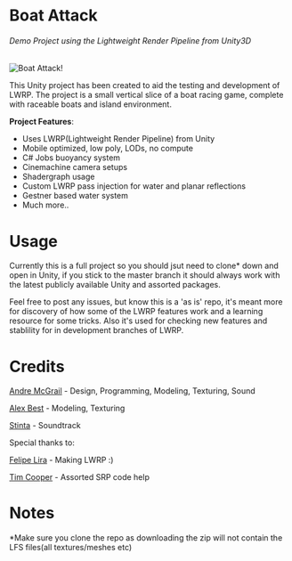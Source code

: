# Boat Attack
###### Demo Project using the Lightweight Render Pipeline from Unity3D

![Boat Attack!](http://gdurl.com/6ISqD)

This Unity project has been created to aid the testing and development of LWRP. The project is a small vertical slice of a boat racing game, complete with raceable boats and island environment.

**Project Features**:
  * Uses LWRP(Lightweight Render Pipeline) from Unity
  * Mobile optimized, low poly, LODs, no compute
  * C# Jobs buoyancy system
  * Cinemachine camera setups
  * Shadergraph usage
  * Custom LWRP pass injection for water and planar reflections
  * Gestner based water system
  * Much more..

# Usage
Currently this is a full project so you should jsut need to clone* down and open in Unity, if you stick to the master branch it should always work with the latest publicly available Unity and assorted packages.

Feel free to post any issues, but know this is a 'as is' repo, it's meant more for discovery of how some of the LWRP features work and a learning resource for some tricks. Also it's used for checking new features and stablility for in development branches of LWRP.

# Credits
[Andre McGrail](http://www.andremcgrail.com) - Design, Programming, Modeling, Texturing, Sound

[Alex Best](https://big_ally.artstation.com) - Modeling, Texturing

[Stinta](https://soundcloud.com/stintah) - Soundtrack

Special thanks to:

[Felipe Lira](https://github.com/phi-lira) - Making LWRP :)

[Tim Cooper](https://github.com/stramit) - Assorted SRP code help

# Notes

*Make sure you clone the repo as downloading the zip will not contain the LFS files(all textures/meshes etc)
